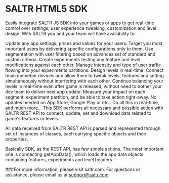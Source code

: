 SALTR HTML5 SDK
===============

Easily integrate SALTR JS SDK into your games or apps to get real-time control over settings, user experience tweaking, customization and level design. With SALTR you and your team will have availability to:

Update any app settings, prices and values for your users.
Target you most important users by delivering specific configurations only to them. Use segmentation with user filtering based on advances set of standard and custom criteria.
Create experiments testing any feature and level modifications against each other. Manage intensity and type of user traffic flowing into your experiments partitions.
Design levels in real-time. Connect team memeber devices and allow them to tweak levels, features and setting simultaneously without interfering with each other. Continue balancing your levels in real-time even after game is released, without need to bother your dev team to deliver next app update.
Measure your impact on each segment, experiment partition, and be able to take action right-away.
No updates needed on App Store, Google Play or etc..
Do all this in real-time, and much more...
This SDK performs all necessary and possible action with SALTR REST API to connect, update, set and download data related to game's features or levels.

All data received from SALTR REST API is parsed and represented through set of instances of classes, each carrying specific objects and their properties.

Basically SDK, as the REST API, has few simple actions. The most important one is connecting getAppData(), which loads the app data objects containing features, experiments and level headers.

###For more information, please visit saltr.com. For questions or assistance, please email us at support@saltr.com.


